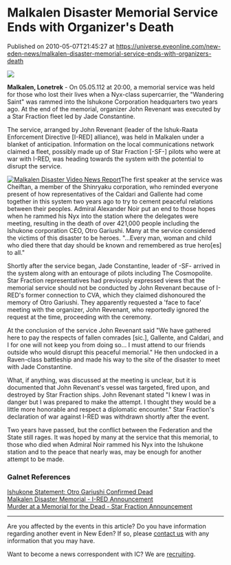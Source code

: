 # Malkalen Disaster Memorial Service Ends with Organizer's Death
Published on 2010-05-07T21:45:27 at https://universe.eveonline.com/new-eden-news/malkalen-disaster-memorial-service-ends-with-organizers-death

![](http://www.eve-ic.net/media/assets/icarticlebanner.png)  
  
 **Malkalen, Lonetrek** - On 05.05.112 at 20:00, a memorial service was held for those who lost their lives when a Nyx-class supercarrier, the "Wandering Saint" was rammed into the Ishukone Corporation headquarters two years ago. At the end of the memorial, organizer John Revenant was executed by a Star Fraction fleet led by Jade Constantine.   
  
The service, arranged by John Revenant (leader of the Ishuk-Raata Enforcement Directive [I-RED] alliance), was held in Malkalen under a blanket of anticipation. Information on the local communications network claimed a fleet, possibly made up of Star Fraction [-SF-] pilots who were at war with I-RED, was heading towards the system with the potential to disrupt the service.   
  
[![Malkalen Disaster Video News Report ](http://www.eve-ic.net/media/articles/3872/malkalendisastervideofront3thumb.png)](http://www.eve-ic.net/media/igbd/igbd.php?faction=ic&url=http://www.youtube.com/user/CCPGAMES?blend%3D2%26ob%3D1%23p/c/F614A7A6461E61E1/10/uSHdIsIOrsc)The first speaker at the service was Cheiftan, a member of the Shinryaku corporation, who reminded everyone present of how representatives of the Caldari and Gallente had come together in this system two years ago to try to cement peaceful relations between their peoples. Admiral Alexander Noir put an end to those hopes when he rammed his Nyx into the station where the delegates were meeting, resulting in the death of over 421,000 people including the Ishukone corporation CEO, Otro Gariushi. Many at the service considered the victims of this disaster to be heroes. "…Every man, woman and child who died there that day should be known and remembered as true hero[es] to all."   
  
Shortly after the service began, Jade Constantine, leader of -SF- arrived in the system along with an entourage of pilots including The Cosmopolite. Star Fraction representatives had previously expressed views that the memorial service should not be conducted by John Revenant because of I-RED's former connection to CVA, which they claimed dishonoured the memory of Otro Gariushi. They apparently requested a 'face to face' meeting with the organizer, John Revenant, who reportedly ignored the request at the time, proceeding with the ceremony.   
  
At the conclusion of the service John Revenant said "We have gathered here to pay the respects of fallen comrades [sic.], Gallente, and Caldari, and I for one will not keep you from doing so… I must attend to our friends outside who would disrupt this peaceful memorial." He then undocked in a Raven-class battleship and made his way to the site of the disaster to meet with Jade Constantine.   
  
What, if anything, was discussed at the meeting is unclear, but it is documented that John Revenant's vessel was targeted, fired upon, and destroyed by Star Fraction ships. John Revenant stated "I knew I was in danger but I was prepared to make the attempt. I thought they would be a little more honorable and respect a diplomatic encounter." Star Fraction's declaration of war against I-RED was withdrawn shortly after the event.  
  
Two years have passed, but the conflict between the Federation and the State still rages. It was hoped by many at the service that this memorial, to those who died when Admiral Noir rammed his Nyx into the Ishukone station and to the peace that nearly was, may be enough for another attempt to be made.

### Galnet References

[Ishukone Statement: Otro Gariushi Confirmed Dead](http://www.eve-ic.net/media/igbd/igbd.php?faction=ic&url=http://www.eveonline.com/news/newsFromEve.asp?newsID%3D2026)  
[Malkalen Disaster Memorial - I-RED Announcement](http://www.eve-ic.net/media/igbd/igbd.php?faction=ic&url=http://www.eveonline.com/ingameboard.asp?a%3Dtopic%26threadID%3D1309409)  
[Murder at a Memorial for the Dead - Star Fraction Announcement](http://www.eve-ic.net/media/igbd/igbd.php?faction=ic&url=http://www.eveonline.com/ingameboard.asp?a%3Dtopic%26threadID%3D1313821)

* * *

Are you affected by the events in this article? Do you have information regarding another event in New Eden? If so, please [contact us](http://www.eveonline.com/news.asp?a=submitrp) with any information that you may have.  
  
Want to become a news correspondent with IC? We are [recruiting](http://www.eveonline.com/isd.asp).
